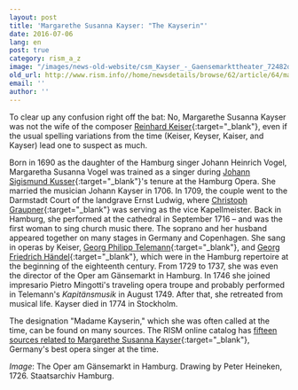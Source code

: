```yaml
---
layout: post
title: 'Margarethe Susanna Kayser: "The Kayserin"'
date: 2016-07-06
lang: en
post: true
category: rism_a_z
image: "/images/news-old-website/csm_Kayser_-_Gaensemarkttheater_72482d24f9.jpg"
old_url: http://www.rism.info//home/newsdetails/browse/62/article/64/margarethe-susanna-kayser-the-kayserin.html
email: ''
author: ''
---
```



To clear up any confusion right off the bat: No, Margarethe Susanna Kayser was not the wife of the composer [Reinhard Keiser](https://opac.rism.info/search?View=rism&author=Reinhard+Keiser){:target="_blank"}, even if the usual spelling variations from the time (Keiser, Keyser, Kaiser, and Kayser) lead one to suspect as much.

Born in 1690 as the daughter of the Hamburg singer Johann Heinrich Vogel, Margaretha Susanna Vogel was trained as a singer during [Johann Sigismund Kusser](https://opac.rism.info/search?View=rism&author=Johann+Sigismund+Kusser){:target="_blank"}'s tenure at the Hamburg Opera. She married the musician Johann Kayser in 1706. In 1709, the couple went to the Darmstadt Court of the landgrave Ernst Ludwig, where [Christoph Graupner](https://opac.rism.info/search?View=rism&author=Christoph+Graupner){:target="_blank"} was serving as the vice Kapellmeister. Back in Hamburg, she performed at the cathedral in September 1716 – and was the first woman to sing church music there. The soprano and her husband appeared together on many stages in Germany and Copenhagen. She sang in operas by Keiser, [Georg Philipp Telemann](https://opac.rism.info/search?View=rism&author=Georg+Philipp+Telemann){:target="_blank"}, and [Georg Friedrich Händel](https://opac.rism.info/search?View=rism&author=Georg+Friedrich+H%C3%A4ndel){:target="_blank"}, which were in the Hamburg repertoire at the beginning of the eighteenth century. From 1729 to 1737, she was even the director of the Oper am Gänsemarkt in Hamburg. In 1746 she joined impresario Pietro Mingotti's traveling opera troupe and probably performed in Telemann's _Kapitänsmusik_ in August 1749. After that, she retreated from musical life. Kayser died in 1774 in Stockholm.

The designation "Madame Kayserin," which she was often called at the time, can be found on many sources. The RISM online catalog has [fifteen sources related to Margarethe Susanna Kayser](https://opac.rism.info/search?View=rism&q=1020724811){:target="_blank"}, Germany's best opera singer at the time.



_Image_: The Oper am Gänsemarkt in Hamburg. Drawing by Peter Heineken, 1726. Staatsarchiv Hamburg.



<script type="text/javascript">var switchTo5x=true;</script><script type="text/javascript" src="http://w.sharethis.com/button/buttons.js"></script><script type="text/javascript">stLight.options({publisher: "9b601438-1ce1-49d8-bfd7-9cff5df54c17", doNotHash: false, doNotCopy: false, hashAddressBar: false});</script>